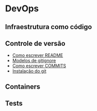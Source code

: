 # DevOps
## Infraestrutura como código
## Controle de versão
- [Como escrever README](https://github.com/brunocampos01/DevOps/blob/master/github/como-escrever-README.md)
- [Modelos de gitignore](https://github.com/brunocampos01/DevOps/tree/master/github/modelos-gitignore)
- [Como escrever COMMITS](https://github.com/brunocampos01/DevOps/blob/master/github/como-escrever-COMMITS.md)
- [Instalação do git](https://github.com/brunocampos01/DevOps/tree/master/github#git-instalation)
## Containers
  
## Tests


